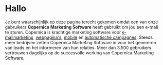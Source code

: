 # Hallo

Je bent waarschijnlijk op deze pagina terecht gekomen omdat een van onze
gebruikers **Copernica Marketing Software** heeft gebruikt om jou een
e-mail te sturen. Copernica is krachtige marketing software
voor [e-mailmarketing](http://www.copernica.com/nl/functies/e-mailings "e-mailmarketing"), [webpagina's](http://www.copernica.com/nl/functies/webpaginas "webpagina's"), [mobile](http://www.copernica.com/nl/functies/mobile "mobile") en [automatische
campagnes](http://www.copernica.com/nl/functies/e-mailings/automatiseer-je-campagnes "automatische campagnes").
Steeds meer bedrijven zetten Copernica Marketing Software in voor het
genereren van leads en het informeren van hun relaties. Meer dan 3.500
gebruikers vertrouwen dagelijks op de succesvolle werking van Copernica
Marketing Software.
